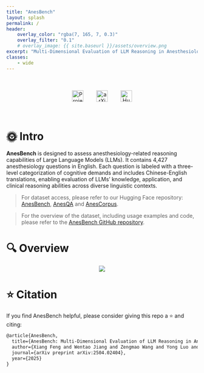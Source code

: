 ```yaml
---
title: "AnesBench"
layout: splash
permalink: /
header:
    overlay_color: "rgba(7, 165, 7, 0.3)"
    overlay_filter: "0.1"
    # overlay_image: {{ site.baseurl }}/assets/overview.png
excerpt: "Multi-Dimensional Evaluation of LLM Reasoning in Anesthesiology"
classes:
    - wide
---
```


  <div style="display: flex; justify-content: center; align-items: center;">
    <div style="text-align: center; padding: 20px;">
      <div>
        <a href="https://github.com/MiliLab/AnesBench" target="_blank" style="display: inline-block; margin: 15px;">
          <img src="https://img.shields.io/badge/Project-AnesBench-4183C4.svg?logo=Github" alt="Project Page" style="height: 30px; transition: transform 0.25s ease;" onmouseover="this.style.transform='scale(1.15)'" onmouseout="this.style.transform='scale(1)'">
        </a>
        <a href="https://arxiv.org/abs/2504.02404" target="_blank" style="display: inline-block; margin: 15px;">
          <img src="https://img.shields.io/badge/Arxiv-2504.02404-b31b1b.svg?logo=arXiv" alt="arXiv Link" style="height: 30px; transition: transform 0.25s ease;" onmouseover="this.style.transform='scale(1.15)'" onmouseout="this.style.transform='scale(1)'">
        </a>
        <a href="https://huggingface.co/datasets/MiliLab/AnesBench" target="_blank" style="display: inline-block; margin: 15px;">
          <img src="https://img.shields.io/badge/🤗%20HuggingFace-AnesBench-FFD43B.svg" alt="HuggingFace Dataset" style="height: 30px; transition: transform 0.25s ease;" onmouseover="this.style.transform='scale(1.15)'" onmouseout="this.style.transform='scale(1)'">
        </a>
      </div>
    </div>
  </div>


# 🌞 Intro
**AnesBench** is designed to assess anesthesiology-related reasoning capabilities of Large Language Models (LLMs). 
It contains 4,427 anesthesiology questions in English. 
Each question is labeled with a three-level categorization of cognitive demands and includes Chinese-English translations, 
enabling evaluation of LLMs’ knowledge, application, and clinical reasoning abilities across diverse linguistic contexts.

> For dataset access, please refer to our Hugging Face repository: [AnesBench](https://huggingface.co/datasets/MiliLab/AnesBench), [AnesQA](https://huggingface.co/datasets/MiliLab/AnesQA) and [AnesCorpus](https://huggingface.co/datasets/MiliLab/AnesCorpus).

> For the overview of the dataset, including usage examples and code, please refer to the [AnesBench GitHub repository](https://github.com/MiliLab/AnesBench).

# 🔍 Overview
<figure>
<div align="center">
<img src="{{ site.baseurl }}/assets/overview.png">
</div>
<div align="center">
<!-- <figcaption align = "center"><b>Figure 1: Overview of the AnesBench. 
    </b></figcaption> -->
</div>
</figure>


# ⭐ Citation

If you find AnesBench helpful, please consider giving this repo a ⭐ and citing:

```latex
@article{AnesBench,
  title={AnesBench: Multi-Dimensional Evaluation of LLM Reasoning in Anesthesiology},
  author={Xiang Feng and Wentao Jiang and Zengmao Wang and Yong Luo and Pingbo Xu and Baosheng Yu and Hua Jin and Bo Du and Jing Zhang},
  journal={arXiv preprint arXiv:2504.02404},
  year={2025}
}
```